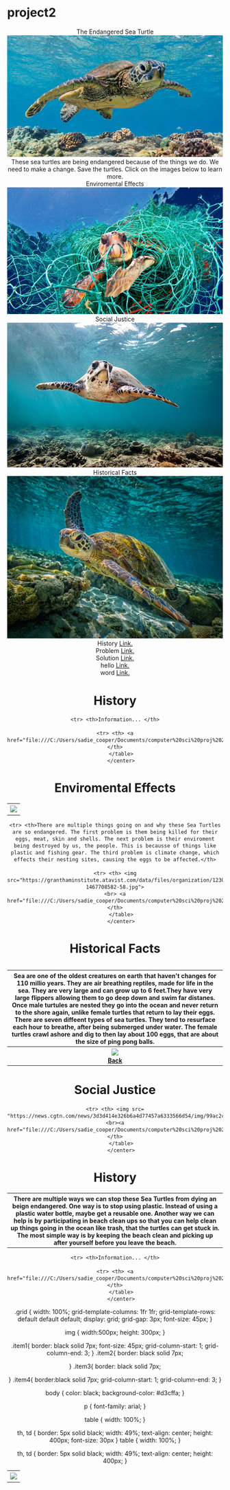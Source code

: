 # project2
<!DOCTYPE html>
<head>
<link rel='stylesheet' type='text/css' href='style.css'>
</head>
<body>
<center> 
	<div class="grid">
		<div id="image">
	</div>
	<div class="item1">The Endangered Sea Turtle
		<br><img src="turtle1.jpg"> 
		<br>These sea turtles are being endangered because of the things we do. We need to make a change. Save the turtles. Click on the images below to learn more.
	</div>
	<div class="item2"> Enviromental Effects
		<br><a href= "page2.html"> <img src="turtle2.jpg"></a>
	</div>
	<div class="item3"> Social Justice
		<br><a href= "page4.html"> <img src="turtle3.jpg"></a>
	</div>
    <div class="item4"> Historical Facts
		<br><a href= "page3.html"> <img src="turtle4.jpg"></a>
	</div>
</center>
 </body>
  
  <!DOCTYPE html>
 <link rel='stylesheet' type='text/css' href='style.css'></head>
 
<body>
<center>
<div class="grid">
	<div class="grid1"> History <a href="file:///C:/Users/sadie_cooper/Documents/computer%20sci%20proj%202/page1.html"> Link.</a></div>
	<div class="grid2"> Problem <a href="file:///C:/Users/sadie_cooper/Documents/computer%20sci%20proj%202/page2.html"> Link.</a></div>
	<div class="grid3"> Solution <a href="file:///C:/Users/sadie_cooper/Documents/computer%20sci%20proj%202/page3.html"> Link.</a></div>
    <div class="grid4"> hello <a href="file:///C:/Users/sadie_cooper/Documents/computer%20sci%20proj%202/page2.html"> Link.</a></div>
	<div class="grid5"> word <a href="file:///C:/Users/sadie_cooper/Documents/computer%20sci%20proj%202/page4.html"> Link.</a></div>
</center>
  </body>
	
 <!DOCTYPE html>
 <link href="style.css" type="text/css" rel="stylesheet">
<html>
<head>

</head>
 <body>
 <center>
 <h1> History </h1>
 </center>
 <center>
  <table>
  	<tr> <th> <img src= "https://www.notjustmathtutoring.com/wp-content/uploads/2017/11/courses-pre-algebra-2.jpg"> </th>
	</th> </tr>
  
	<tr> <th>Information... </th>
	
	<tr> <th> <a href="file:///C:/Users/sadie_cooper/Documents/computer%20sci%20proj%202/new.html">Back</a> </th>
		</table>
		</center>
  </body>
  </html>

<!DOCTYPE html>
 <link href="style.css" type="text/css" rel="stylesheet">
<html>
<head>

</head>
 <body>
 <center>
 <h1> Enviromental Effects</h1>
 </center>
 <center>
  <table>
  	
	<tr> <th>There are multiple things going on and why these Sea Turtles are so endangered. The first problem is them being killed for their eggs, meat, skin and shells. The next problem is their enviroment being destroyed by us, the people. This is becausse of things like plastic and fishing gear. The third problem is climate change, which effects their nesting sites, causing the eggs to be affected.</th>
	
	<tr> <th> <img src="https://granthaminstitute.atavist.com/data/files/organization/123049/image/derivative/scale~1200x1200~turtlecropp-1467708582-58.jpg">
	<br> <a href="file:///C:/Users/sadie_cooper/Documents/computer%20sci%20proj%202/index.html">Back</a> </th>
		</table>
		</center>
  </body>
  </html>
  <!DOCTYPE html>
 <link href="style.css" type="text/css" rel="stylesheet">
<html>
<head>

</head>
 <body>
 <center>
 <h1> Historical Facts </h1>
 </center>
 <center>	
 <table>
	<tr> <th>Sea are one of the oldest creatures on earth that haven't changes for 110 millio years. They are air breathing reptiles, made for life in the sea. They are very large and can grow up to 6 feet.They have very large flippers allowing them to go deep down and swim far distanes. Once male turtules are nested they go into the ocean and never return to the shore again, unlike female turtles that return to lay their eggs. There are seven diffeent types of sea turtles. They tend to resurface each hour to breathe, after being submerged under water. The female turtles crawl ashore and dig to then lay about 100 eggs, that are about the size of ping pong balls. </tr> </th>
	<tr> <th> <img src="https://nails.newsela.com/s3/newsela-media/article_media/2018/04/mumbai-beach-turtles-69ab827b.jpg?crop=301%2C250%2C1808%2C1097&height=497&horizontal_focal_point=center&vertical_focal_point=center&width=885">
	<br><a href="file:///C:/Users/sadie_cooper/Documents/computer%20sci%20proj%202/index.html">Back</a> </th>
</table>
		</center>
  </body>
  </html>
<!DOCTYPE html>
 <link href="style.css" type="text/css" rel="stylesheet">
<html>
<head>

</head>
 <body>
 <center>
 <h1> Social Justice </h1>
 </center>
 <center>
  <table>
	<tr> <th>There are multiple ways we can stop these Sea Turtles from dying an beign endangered. One way is to stop using plastic. Instead of using a plastic water bottle, maybe get a reusable one. Another way we can help is by participating in beach clean ups so that you can help clean up things going in the ocean like trash, that the turtles can get stuck in. The most simple way is by keeping the beach clean and picking up after yourself before you leave the beach. </th>
	
	<tr> <th> <img src= "https://news.cgtn.com/news/3d3d414e326b6a4d77457a6333566d54/img/99ac2c24a888415dbcd616db9c3c3523/99ac2c24a888415dbcd616db9c3c3523.jpg"> 
	<br><a href="file:///C:/Users/sadie_cooper/Documents/computer%20sci%20proj%202/index.html">Back</a> </th>
		</table>
		</center>
  </body>
  </html>
<!DOCTYPE html>
 <link href="style.css" type="text/css" rel="stylesheet">
<html>
<head>

</head>
 <body>
 
 <center>
 <h1> History </h1>
 </center>
 <center>
  <table>
  	<tr> <th> <img src= "https://www.notjustmathtutoring.com/wp-content/uploads/2017/11/courses-pre-algebra-2.jpg"> </th>
	</th> </tr>
  
	<tr> <th>Information... </th>
	
	<tr> <th> <a href="file:///C:/Users/sadie_cooper/Documents/computer%20sci%20proj%202/index.html">Back</a> </th>
		</table>
		</center>
  </body>
  </html>

 .grid {
	width: 100%;
	grid-template-columns: 1fr 1fr;
	grid-template-rows: default default default;
	display: grid;
	grid-gap: 3px;
	font-size: 45px;
}

img {
	width:500px; 
	height: 300px;
}

.item1{
	border: black solid 7px;
	font-size: 45px;
	grid-column-start: 1;
	grid-column-end: 3;
}
.item2{
	border: black solid 7px;
	
}
.item3{
	border: black solid 7px;

}
.item4{
	border:black solid 7px;
	grid-column-start: 1;
	grid-column-end: 3;
} 

 body {
	 color: black;
	 background-color: #d3cffa;
 }
 
 p {
	 font-family: arial;
 }
 
 table {
	 width: 100%;
 }
 
 th, td {
	 border: 5px solid black;
	 width: 49%;
	 text-align: center;
	 height: 400px;
	 font-size: 30px 
 }
  table {
	  width: 100%;
  }
  
  th, td {
	 border: 5px solid black;
	 width: 49%;
	 text-align: center;
	 height: 400px;
  }
  
  
  
